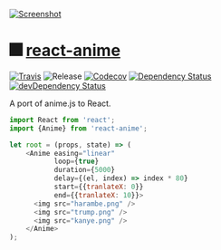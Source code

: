 [![Screenshot][website-img]][website-url]

# 🎆 [react-anime](https://alain.xyz/react-anime)

[![Travis](https://img.shields.io/travis/alaingalvan/react-animae.svg?style=flat-square)]()
![Release][release-img]
[![Codecov](https://img.shields.io/codecov/c/github/alaingalvan/react-anime.svg?style=flat-square)]()
[![Dependency Status][david-img]][david-url]
[![devDependency Status][david-dev-img]][david-dev-url]

A port of anime.js to React.

```js
import React from 'react';
import {Anime} from 'react-anime';

let root = (props, state) => (
    <Anime easing="linear"
           loop={true}
           duration={5000}
           delay={(el, index) => index * 80}
           start={{tranlateX: 0}}
           end={{tranlateX: 10}}>
      <img src="harambe.png" />
      <img src="trump.png" />
      <img src="kanye.png" />
    </Anime>
);
```

[website-img]: docs/brand/cover.png
[website-url]: https://alain.xyz/libraries/react-anime
[release-img]: https://img.shields.io/badge/release-0.1.0-4dbfcc.svg?style=flat-square
[license-img]: http://img.shields.io/:license-isc-blue.svg?style=flat-square
[license-url]: https://opensource.org/licenses/MIT
[david-url]: https://david-dm.org/alaingalvan/react-anime
[david-img]: https://david-dm.org/alaingalvan/react-anime.svg?style=flat-square
[david-dev-url]: https://david-dm.org/alaingalvan/react-anime#info=devDependencies
[david-dev-img]: https://david-dm.org/alaingalvan/react-anime/dev-status.svg?style=flat-square
[travis-img]: https://api.travis-ci.org/alaingalvan/react-anime.svg?style=flat-square
[travis-url]:https://travis-ci.org/alaingalvan/react-anime
[npm-img]: https://img.shields.io/npm/v/react-anime.svg?style=flat-square
[npm-url]: http://npm.im/react-anime
